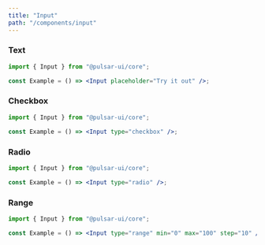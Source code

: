 ```yaml
---
title: "Input"
path: "/components/input"
---
```


### Text
```jsx
import { Input } from "@pulsar-ui/core";

const Example = () => <Input placeholder="Try it out" />;
```

### Checkbox
```jsx
import { Input } from "@pulsar-ui/core";

const Example = () => <Input type="checkbox" />;
```

### Radio
```jsx
import { Input } from "@pulsar-ui/core";

const Example = () => <Input type="radio" />;
```

### Range
```jsx
import { Input } from "@pulsar-ui/core";

const Example = () => <Input type="range" min="0" max="100" step="10" />;
```
